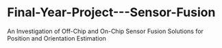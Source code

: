 # Final-Year-Project---Sensor-Fusion
An Investigation of Off-Chip and On-Chip Sensor Fusion Solutions for Position and Orientation Estimation
